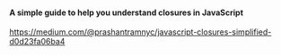 #### A simple guide to help you understand closures in JavaScript

https://medium.com/@prashantramnyc/javascript-closures-simplified-d0d23fa06ba4